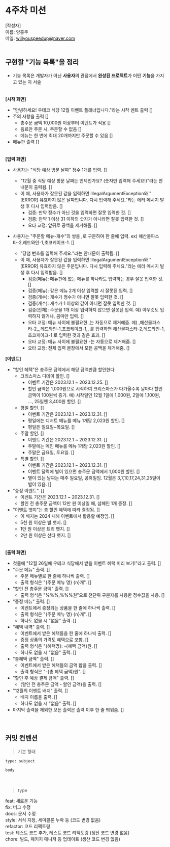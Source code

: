 # 4주차 미션

[작성자]　   
이름: 양홍주   
메일: willyouspeedup@naver.com　   
　   

## 구현할 "기능 목록"을 정리
- 기능 목록은 개발자가 아닌 **사용자**의 관점에서 **완성된 프로젝트**가 어떤 **기능**을 가지고 있는 지 서술

　   
**[시작 화면]**
- "안녕하세요! 우테코 식당 12월 이벤트 플래너입니다."라는 시작 멘트 출력  []
- 주의 사항을 출력  []
    - 총주문 금액 10,000원 이상부터 이벤트가 적용  []
    - 음료만 주문 시, 주문할 수 없음  []
    - 메뉴는 한 번에 최대 20개까지만 주문할 수 있음  []
- 메뉴판 출력  []

　   
**[입력 화면]**　 
- 사용자는 "식당 예상 방문 날짜" 정수 1개를 입력. []
    - "12월 중 식당 예상 방문 날짜는 언제인가요? (숫자만 입력해 주세요!)"라는 안내문이 출력됨. []
    - 이 때, 사용자가 잘못된 값을 입력하면 IllegalArgumentException와 "[ERROR] 유효하지 않은 날짜입니다. 다시 입력해 주세요."라는 에러 메시지 발생 후 다시 입력받음. []
        - 검증: 만약 정수가 아닌 것을 입력하면 잘못 입력한 것. []
        - 검증: 만약 1 이상 31 이하의 숫자가 아니라면 잘못 입력한 것.  []
        - 오타 교정: 앞뒤로 공백을 제거해줌. []

- 사용자는 "주문할 메뉴-개수"의 쌍을 ,로 구분하여 한 줄에 입력. ex) 해산물파스타-2,레드와인-1,초코케이크-1. []
    - "당첨 번호를 입력해 주세요."라는 안내문이 출력됨. []
    - 이 때, 사용자가 잘못된 값을 입력하면 IllegalArgumentException와 "[ERROR] 유효하지 않은 주문입니다. 다시 입력해 주세요."라는 에러 메시지 발생 후 다시 입력받음. []
        - 검증(메뉴): 메뉴판에 없는 메뉴를 하나라도 입력하는 경우 잘못 입력한 것. []
        - 검증(메뉴): 같은 메뉴 2개 이상 입력할 시 잘못된 입력. []
        - 검증(개수): 개수가 정수가 아니면 잘못 입력한 것. []
        - 검증(개수): 개수가 1 이상의 값이 아니면 잘못 입력한 것. []
        - 검증(전체): 주문을 1개 이상 입력하지 않으면 잘못된 입력. 예) 아무것도 입력하지 않거나, 콤마만 입력. []
        - 오타 교정: 메뉴 사이에 불필요한 ,는 자동으로 제거해줌. 예) ,해산물파스타-2,,,레드와인-1,초코케이크-1,, 를 입력하면 해산물파스타-2,레드와인-1,초코케이크-1 로 입력한 것과 같은 효과. []
        - 오타 교정: 메뉴 사이에 불필요한 -는 자동으로 제거해줌. []
        - 오타 교정: 전체 입력 문장에서 모든 공백을 제거해줌. []

    
**[이벤트]**
- "할인 혜택"은 총주문 금액에서 해당 금액만큼 할인한다.
    - 크리스마스 디데이 할인. []
        - 이벤트 기간은 2023.12.1 ~ 2023.12.25. []
        - 할인 금액은 1,000원으로 시작하여 크리스마스가 다가올수록 날마다 할인 금액이 100원씩 증가. 예) 시작일인 12월 1일에 1,000원, 2일에 1,100원, ..., 25일엔 3,400원 할인. []
    - 평일 할인. []
        - 이벤트 기간은 2023.12.1 ~ 2023.12.31. []
        - 평일에는 디저트 메뉴를 메뉴 1개당 2,023원 할인. []
        - 평일은 일요일~목요일. []
    - 주말 할인. []
        - 이벤트 기간은 2023.12.1 ~ 2023.12.31. []
        - 주말에는 메인 메뉴를 메뉴 1개당 2,023원 할인. []
        - 주말은 금요일, 토요일. []
    - 특별 할인. []
        - 이벤트 기간은 2023.12.1 ~ 2023.12.31. []
        - 이벤트 달력에 별이 있으면 총주문 금액에서 1,000원 할인. []
        - 별이 있는 날짜는 매주 일요일, 공휴일임. 12월은 3,7,10,17,24,31,25일이 별이 있음. []
- "증정 이벤트". []
    - 이벤트 기간은 2023.12.1 ~ 2023.12.31. []
    - 할인 전 총주문 금액이 12만 원 이상일 때, 샴페인 1개 증정. []
- "이벤트 뱃지"는 총 할인 혜택에 따라 결정됨. []
    - 이 배지는 2024 새해 이벤트에서 활용할 예정임. []
    - 5천 원 이상은 별 뱃지. []
    - 1만 원 이상은 트리 뱃지. []
    - 2만 원 이상은 산타 뱃지. []

　   
**[출력 화면]**　
- 첫줄에 "12월 26일에 우테코 식당에서 받을 이벤트 혜택 미리 보기!"라고 출력. []
- "주문 메뉴" 출력. []
    - 주문 메뉴별로 한 줄에 하나씩 출력. []
    - 출력 형식은 "{주문 메뉴 명} {n}개". []
- "할인 전 총주문 금액" 출력. []
    - 출력 형식은 "%%%,%%%원"으로 천단위 구분자를 사용한 정수값을 사용. []
- "증정 메뉴" 출력. []
    - 이벤트에서 증정되는 상품을 한 줄에 하나씩 출력. []
    - 출력 형식은 "{주문 메뉴 명} {n}개". []
    - 하나도 없을 시 "없음" 출력. []
- "혜택 내역" 출력. []
    - 이벤트에서 받은 혜택들을 한 줄에 하나씩 출력. []
    - 증정 상품의 가격도 혜택으로 포함. []
    - 출력 형식은 "{혜택명}: -{혜택 금액}원. []
    - 하나도 없을 시 "없음" 출력. []
- "총혜택 금액" 출력. []
    - 이벤트에서 받은 혜택들의 금액 합을 출력. []
    - 출력 형식은 "-{총 혜택 금액}원". []
- "할인 후 예상 결제 금액" 출력. []
    - (할인 전 총주문 금액 - 할인 금액)을 출력. []
- "12월의 이벤트 배지" 출력. []
    - 배지 이름을 출력. []
    - 하나도 없을 시 "없음" 출력. []
- 마지막 출력을 제외한 모든 출력은 출력 이후 한 줄 띄워줌. []

　   
## 커밋 컨벤션

> 기본 형태
~~~
type: subject

body
~~~
　   
> type

feat: 새로운 기능　   
fix: 버그 수정　   
docs: 문서 수정　   
style: 서식 지정, 세미콜론 누락 등 (코드 변경 없음)　   
refactor: 코드 리팩토링　   
test: 테스트 코드 추가, 테스트 코드 리팩토링 (생산 코드 변경 없음)　   
chore: 빌드, 패키지 매니저 등 업데이트  (생산 코드 변경 없음)　   
　   
